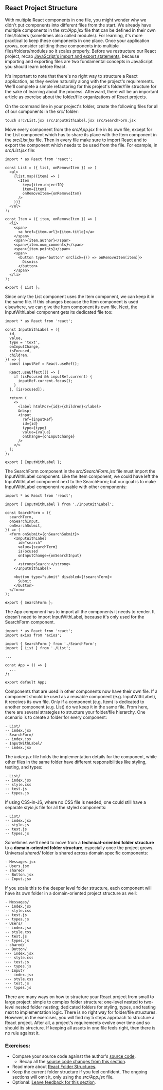 ## React Project Structure

With multiple React components in one file, you might wonder why we didn't put components into different files from the start. We already have multiple components in the *src/App.jsx* file that can be defined in their own files/folders (sometimes also called modules). For learning, it's more practical to keep these components in one place. Once your application grows, consider splitting these components into multiple files/folders/modules so it scales properly. Before we restructure our React project, recap [JavaScript's import and export statements](https://www.robinwieruch.de/javascript-import-export/), because importing and exporting files are two fundamental concepts in JavaScript you should learn before React.

It's important to note that there's no right way to structure a React application, as they evolve naturally along with the project's requirements. We'll complete a simple refactoring for this project's folder/file structure for the sake of learning about the process. Afterward, there will be an important article as exercise about the folder/file organizations of React projects.

On the command line in your project's folder, create the following files for all of our components in the *src/* folder:

```text
touch src/List.jsx src/InputWithLabel.jsx src/SearchForm.jsx
```

Move every component from the *src/App.jsx* file in its own file, except for the List component which has to share its place with the Item component in the *src/List.jsx* file. Then in every file make sure to import React and to export the component which needs to be used from the file. For example, in *src/List.jsx* file:

```javascript{1,31}
import * as React from 'react';

const List = ({ list, onRemoveItem }) => (
  <ul>
    {list.map((item) => (
      <Item
        key={item.objectID}
        item={item}
        onRemoveItem={onRemoveItem}
      />
    ))}
  </ul>
);

const Item = ({ item, onRemoveItem }) => (
  <li>
    <span>
      <a href={item.url}>{item.title}</a>
    </span>
    <span>{item.author}</span>
    <span>{item.num_comments}</span>
    <span>{item.points}</span>
    <span>
      <button type="button" onClick={() => onRemoveItem(item)}>
        Dismiss
      </button>
    </span>
  </li>
);

export { List };
```

Since only the List component uses the Item component, we can keep it in the same file. If this changes because the Item component is used elsewhere, we can give the Item component its own file. Next, the InputWithLabel component gets its dedicated file too:

```javascript{1,34}
import * as React from 'react';

const InputWithLabel = ({
  id,
  value,
  type = 'text',
  onInputChange,
  isFocused,
  children,
}) => {
  const inputRef = React.useRef();

  React.useEffect(() => {
    if (isFocused && inputRef.current) {
      inputRef.current.focus();
    }
  }, [isFocused]);

  return (
    <>
      <label htmlFor={id}>{children}</label>
      &nbsp;
      <input
        ref={inputRef}
        id={id}
        type={type}
        value={value}
        onChange={onInputChange}
      />
    </>
  );
};

export { InputWithLabel };
```

The SearchForm component in the *src/SearchForm.jsx* file must import the InputWithLabel component. Like the Item component, we could have left the InputWithLabel component next to the SearchForm; but our goal is to make InputWithLabel component reusable with other components:

```javascript{1,3,26}
import * as React from 'react';

import { InputWithLabel } from './InputWithLabel';

const SearchForm = ({
  searchTerm,
  onSearchInput,
  onSearchSubmit,
}) => (
  <form onSubmit={onSearchSubmit}>
    <InputWithLabel
      id="search"
      value={searchTerm}
      isFocused
      onInputChange={onSearchInput}
    >
      <strong>Search:</strong>
    </InputWithLabel>

    <button type="submit" disabled={!searchTerm}>
      Submit
    </button>
  </form>
);

export { SearchForm };
```

The App component has to import all the components it needs to render. It doesn't need to import InputWithLabel, because it's only used for the SearchForm component.

```javascript{4-5}
import * as React from 'react';
import axios from 'axios';

import { SearchForm } from './SearchForm';
import { List } from './List';

...

const App = () => {
  ...
};

export default App;
```

Components that are used in other components now have their own file. If a component should be used as a reusable component (e.g. InputWithLabel), it receives its own file. Only if a component (e.g. Item) is dedicated to another component (e.g. List) do we keep it in the same file. From here, there are several strategies to structure your folder/file hierarchy. One scenario is to create a folder for every component:

```text
- List/
-- index.jsx
- SearchForm/
-- index.jsx
- InputWithLabel/
-- index.jsx
```

The *index.jsx* file holds the implementation details for the component, while other files in the same folder have different responsibilities like styling, testing, and types:

```text
- List/
-- index.jsx
-- style.css
-- test.js
-- types.js
```

If using CSS-in-JS, where no CSS file is needed, one could still have a separate *style.js* file for all the styled components:

```text{3}
- List/
-- index.jsx
-- style.js
-- test.js
-- types.js
```

Sometimes we'll need to move from a **technical-oriented folder structure** to a **domain-oriented folder structure**, especially once the project grows. Universal *shared/* folder is shared across domain specific components:

```text
- Messages.jsx
- Users.jsx
- shared/
-- Button.jsx
-- Input.jsx
```

If you scale this to the deeper level folder structure, each component will have its own folder in a domain-oriented project structure as well:

```text
- Messages/
-- index.jsx
-- style.css
-- test.js
-- types.js
- Users/
-- index.jsx
-- style.css
-- test.js
-- types.js
- shared/
-- Button/
--- index.jsx
--- style.css
--- test.js
--- types.js
-- Input/
--- index.jsx
--- style.css
--- test.js
--- types.js
```

There are many ways on how to structure your React project from small to large project: simple to complex folder structure; one-level nested to two-level nested folder nesting; dedicated folders for styling, types, and testing next to implementation logic. There is no right way for folder/file structures. However, in the exercises, you will find my 5 steps approach to structure a React project. After all, a project's requirements evolve over time and so should its structure. If keeping all assets in one file feels right, then there is no rule against it.

### Exercises:

* Compare your source code against the author's [source code](https://bit.ly/3Sodk0k).
  * Recap all the [source code changes from this section](https://bit.ly/3Sj7L2Z).
* Read more about [React Folder Structures](https://www.robinwieruch.de/react-folder-structure/).
* Keep the current folder structure if you feel confident. The ongoing sections will omit it, only using the *src/App.jsx* file.
* Optional: [Leave feedback for this section](https://forms.gle/yLzszsmtdB1DQBCe7).
